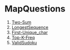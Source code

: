 # MapQuestions
<ol>
  <li><a href="https://leetcode.com/problems/two-sum/submissions/1595525059">Two-Sum</a></li>
<li><a href="https://leetcode.com/problems/longest-consecutive-sequence/submissions/1595526325">LongestSequence</a></li>
<li><a href="https://leetcode.com/problems/first-unique-character-in-a-string/submissions/1595528009">First-Unique_char</a></li>
<li><a href="https://leetcode.com/problems/top-k-frequent-elements/submissions/1595520228">Top-K-Freq</a></li>
<li><a href="https://leetcode.com/problems/valid-sudoku/submissions/1595521432">ValidSudoku</a></li></ol>
